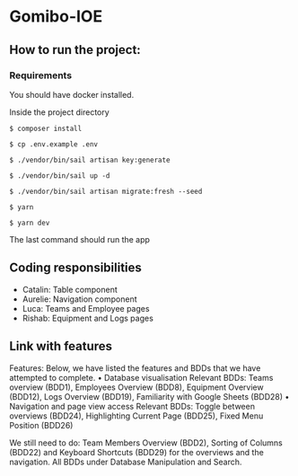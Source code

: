 # Gomibo-IOE
## How to run the project:

### Requirements 
You should have docker installed.

Inside the project directory
```
$ composer install
```

```
$ cp .env.example .env
```

```
$ ./vendor/bin/sail artisan key:generate
```

```
$ ./vendor/bin/sail up -d  
```

```
$ ./vendor/bin/sail artisan migrate:fresh --seed 
```

```
$ yarn  
```

```
$ yarn dev  
```
The last command should run the app




## Coding responsibilities
- Catalin: Table component
- Aurelie: Navigation component
- Luca: Teams and Employee pages
- Rishab: Equipment and Logs pages

## Link with features
Features: Below, we have listed the features and BDDs that we have attempted to complete.
• Database visualisation
Relevant BDDs: Teams overview (BDD1), Employees Overview (BDD8), Equipment Overview (BDD12), Logs Overview (BDD19), Familiarity with Google Sheets (BDD28)
• Navigation and page view access
Relevant BDDs: Toggle between overviews (BDD24), Highlighting Current Page (BDD25), Fixed Menu Position (BDD26)


We still need to do:
Team Members Overview (BDD2), Sorting of Columns (BDD22) and  Keyboard Shortcuts (BDD29) for the overviews and the navigation.
All BDDs under Database Manipulation and Search.

